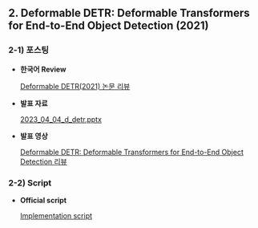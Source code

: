 ## 2. Deformable DETR: Deformable Transformers for End-to-End Object Detection (2021)

### 2-1) 포스팅
  
- **한국어 Review**  

  [Deformable DETR(2021) 논문 리뷰](https://on-jungwoan.github.io/dl_paper/deform_detr/)  

- **발표 자료**  

  [2023_04_04_d_detr.pptx](https://docs.google.com/presentation/d/1KFEG02jlgbZISuvFbilvwaP8PbdQCzAA/edit?usp=sharing&ouid=116507288704586191771&rtpof=true&sd=true)

- **발표 영상**

  [Deformable DETR: Deformable Transformers for End-to-End Object Detection 리뷰](https://youtu.be/vbYOSB7J44A)

### 2-2) Script

- **Official script**

  [Implementation script](https://github.com/On-JungWoan/paper-review/tree/main/Deformable%20DETR/Deformable-DETR)